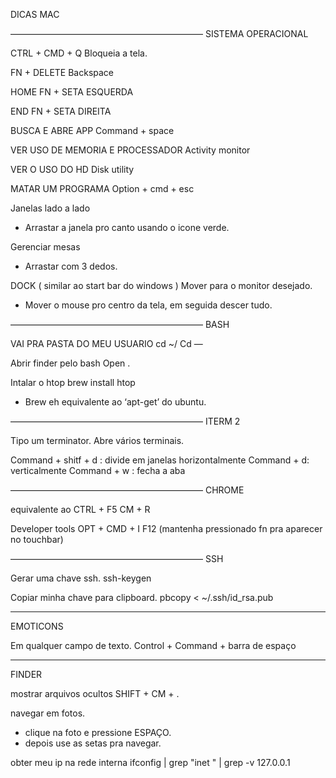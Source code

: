 DICAS MAC

——————————————————————
SISTEMA OPERACIONAL

CTRL + CMD + Q
Bloqueia a tela.

FN + DELETE
Backspace

HOME
FN + SETA ESQUERDA

END
FN + SETA DIREITA

BUSCA E ABRE APP
Command + space

VER USO DE MEMORIA E PROCESSADOR
Activity monitor

VER O USO DO HD
Disk utility

MATAR UM PROGRAMA
Option + cmd + esc

Janelas lado a lado
- Arrastar a janela pro canto usando o icone verde.

Gerenciar mesas
- Arrastar com 3 dedos.

DOCK ( similar ao start bar do windows )
Mover para o monitor desejado.
- Mover o mouse pro centro da tela, em seguida descer tudo.



——————————————————————
BASH

VAI PRA PASTA DO MEU USUARIO 
cd ~/
Cd —

Abrir finder pelo bash
Open .

Intalar o htop
brew install htop
- Brew eh equivalente ao ‘apt-get’ do ubuntu.




——————————————————————
ITERM 2

Tipo um terminator. Abre vários terminais.

Command + shitf + d : divide em janelas horizontalmente
Command + d: verticalmente
Command + w : fecha a aba


——————————————————————
CHROME

equivalente ao CTRL + F5
CM + R

Developer tools
OPT + CMD + I
F12 (mantenha pressionado fn pra aparecer no touchbar)

——————————————————————
SSH 

Gerar uma chave ssh.
ssh-keygen

Copiar minha chave para clipboard.
pbcopy < ~/.ssh/id_rsa.pub


------------------------
EMOTICONS

Em qualquer campo de texto.
Control + Command + barra de espaço



------------------------
FINDER 

mostrar arquivos ocultos
SHIFT + CM + . 

navegar em fotos.
- clique na foto e pressione ESPAÇO.
- depois use as setas pra navegar.


obter meu ip na rede interna
ifconfig | grep "inet " | grep -v 127.0.0.1



